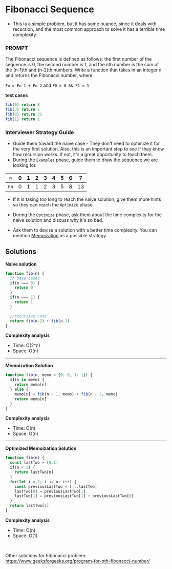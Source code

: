 # **Fibonacci Sequence**

- This ia a simple problem, but it has some nuance, since it deals  with recursion, and the most common approach to solve it has a terrible time complexity.

### **PROMPT**
The Fibonacci sequence is defined as follows: the first number of the sequence is 0, the second number is 1, and the nth number is the sum of the (n-1)th and (n-2)th numbers. Write a function that takes in an integer `n` and returns the Fibonacci number, where:

`Fn = Fn-1 + Fn-2` and `F0 = 0 && F1 = 1`

**test cases**

```js
fib(6) return 8
fib(3) return 2
fib(8) return 21
fib(1) return 1
```

### Interviewer Strategy Guide

- Guide them toward the naive case - They don't need to optimize it for the very first solution. Also, this is an important step to see if they know how recursion works. If not, it's a great opportunity to teach them.
- During the `Examples` phase, guide them to draw the sequence we are looking for.

`n` | 0 | 1 | 2 | 3 | 4 | 5 | 6 | 7
--- | --- | --- | --- | --- | --- | --- | --- | ---
`Fn` | 0 | 1 | 1 | 2 | 3 | 5 | 8 | 13

- If it is taking too long to reach the naive solution, give them more hints so they can reach the `Optimize` phase.

- During the `Optimize` phase, ask them about the time complexity for the naive solution and discuss why it's so bad.
- Ask them to devise a solution with a better time complexity. You can mention [Memoization](https://en.wikipedia.org/wiki/Memoization) as a possible strategy.


## **Solutions**

**Naive solution**

```js
function fib(n) {
  // base cases
  if(n === 0) {
    return 0
  }
  if(n === 1) {
    return 1
  }

  //recursive case
  return fib(n-2) + fib(n-1)
}
```

**Complexity analysis**

- Time: O(2^n)
- Space: O(n)

<hr>

**Memoization Solution**
```js
function fib(n, memo = {0: 0, 1: 1}) {
  if(n in memo) {
    return memo[n]
  } else {
    memo[n] = fib(n - 1, memo) + fib(n - 2, memo)
    return memo[n]
  }
}
```
**Complexity analysis**

- Time: O(n)
- Space: O(n)

<hr>

**Optimized Memoization Solution**

```js
function fib(n) {
  const lastTwo = [0,1]
  if(n < 2) {
    return lastTwo[n]
  }
  for(let i = 2; i <= n; i++) {
    const previousLastTwo = [...lastTwo]
    lastTwo[0] = previousLastTwo[1]
    lastTwo[1] = previousLastTwo[1] + previousLastTwo[0]
  }
  return lastTwo[1]
}
```

**Complexity analysis**

- Time: O(n)
- Space: O(1)

<br>

Other solutions for Fibonacci problem:
https://www.geeksforgeeks.org/program-for-nth-fibonacci-number/
